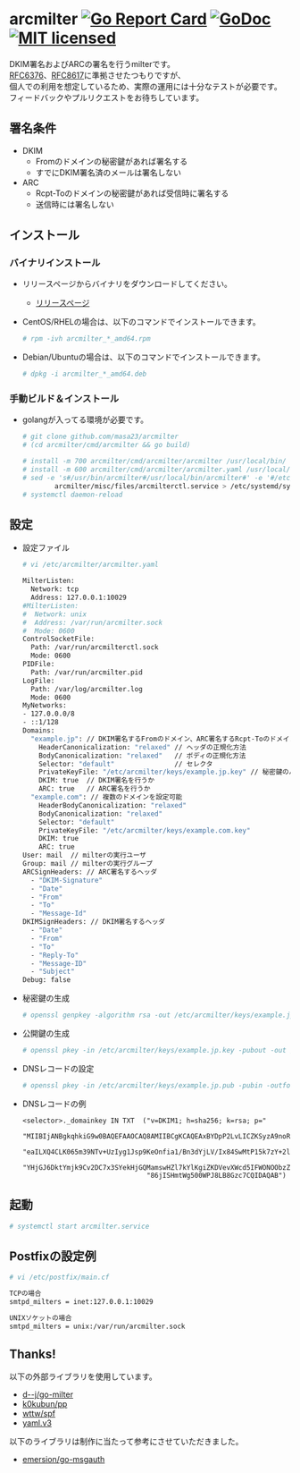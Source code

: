 # arcmilter [![Go Report Card](https://goreportcard.com/badge/github.com/masa23/arcmilter)](https://goreportcard.com/report/github.com/masa23/arcmilter) [![GoDoc](https://godoc.org/github.com/masa23/arcmilter?status.svg)](https://godoc.org/github.com/masa23/arcmilter) [![MIT licensed](https://img.shields.io/badge/license-MIT-blue.svg)](https://raw.githubusercontent.com/masa23/arcmilter/main/LICENSE)

DKIM署名およびARCの署名を行うmilterです。  
[RFC6376](https://datatracker.ietf.org/doc/html/rfc6376)、[RFC8617](https://datatracker.ietf.org/doc/html/rfc8617)に準拠させたつもりですが、  
個人での利用を想定しているため、実際の運用には十分なテストが必要です。  
フィードバックやプルリクエストをお待ちしています。

## 署名条件

* DKIM
  * Fromのドメインの秘密鍵があれば署名する
  * すでにDKIM署名済のメールは署名しない
* ARC
  * Rcpt-Toのドメインの秘密鍵があれば受信時に署名する
  * 送信時には署名しない

## インストール

### バイナリインストール

* リリースページからバイナリをダウンロードしてください。
  * [リリースページ](https://github.com/masa23/arcmilter/releases/latest/)

* CentOS/RHELの場合は、以下のコマンドでインストールできます。
  ``` bash
  # rpm -ivh arcmilter_*_amd64.rpm
  ```
* Debian/Ubuntuの場合は、以下のコマンドでインストールできます。
  ``` bash
  # dpkg -i arcmilter_*_amd64.deb
  ```

### 手動ビルド＆インストール

* golangが入ってる環境が必要です。
  ``` bash
  # git clone github.com/masa23/arcmilter
  # (cd arcmilter/cmd/arcmilter && go build)

  # install -m 700 arcmilter/cmd/arcmilter/arcmilter /usr/local/bin/
  # install -m 600 arcmilter/cmd/arcmilter/arcmilter.yaml /usr/local/etc/arcmilter.yaml
  # sed -e 's#/usr/bin/arcmilter#/usr/local/bin/arcmilter#' -e '#/etc/arcmilter.yaml#/usr/local/etc/arcmilter/arcmilter.yaml#' \
          arcmilter/misc/files/arcmilterctl.service > /etc/systemd/system/arcmilterctl.service
  # systemctl daemon-reload
  ```

## 設定

* 設定ファイル
  ``` bash
  # vi /etc/arcmilter/arcmilter.yaml

  MilterListen:
    Network: tcp
    Address: 127.0.0.1:10029
  #MilterListen:
  #  Network: unix
  #  Address: /var/run/arcmilter.sock
  #  Mode: 0600
  ControlSocketFile:
    Path: /var/run/arcmilterctl.sock
    Mode: 0600
  PIDFile:
    Path: /var/run/arcmilter.pid
  LogFile:
    Path: /var/log/arcmilter.log
    Mode: 0600
  MyNetworks:
  - 127.0.0.0/8
  - ::1/128
  Domains:
    "example.jp": // DKIM署名するFromのドメイン、ARC署名するRcpt-Toのドメイン
      HeaderCanonicalization: "relaxed" // ヘッダの正規化方法
      BodyCanonicalization: "relaxed"   // ボディの正規化方法
      Selector: "default"               // セレクタ
      PrivateKeyFile: "/etc/arcmilter/keys/example.jp.key" // 秘密鍵のパス
      DKIM: true  // DKIM署名を行うか
      ARC: true   // ARC署名を行うか
    "example.com": // 複数のドメインを設定可能
      HeaderBodyCanonicalization: "relaxed"
      BodyCanonicalization: "relaxed"
      Selector: "default"
      PrivateKeyFile: "/etc/arcmilter/keys/example.com.key"
      DKIM: true
      ARC: true
  User: mail  // milterの実行ユーザ
  Group: mail // milterの実行グループ
  ARCSignHeaders: // ARC署名するヘッダ
    - "DKIM-Signature"
    - "Date"
    - "From"
    - "To"
    - "Message-Id"
  DKIMSignHeaders: // DKIM署名するヘッダ
    - "Date"
    - "From"
    - "To"
    - "Reply-To"
    - "Message-ID"
    - "Subject"
  Debug: false
  ```

* 秘密鍵の生成
  ``` bash
  # openssl genpkey -algorithm rsa -out /etc/arcmilter/keys/example.jp.key -pkeyopt rsa_keygen_bits:2048
  ```

* 公開鍵の生成
  ``` bash
  # openssl pkey -in /etc/arcmilter/keys/example.jp.key -pubout -out /etc/arcmilter/keys/example.jp.pub
  ```

* DNSレコードの設定
  ``` bash
  # openssl pkey -in /etc/arcmilter/keys/example.jp.pub -pubin -outform DER | openssl base64 -A | tr -d '\n' | fold -w 120 | sed -e 's/^/"/g' -e 's/$/"/g'
  ```

* DNSレコードの例
  ``` zonefile
  <selector>._domainkey IN TXT  ("v=DKIM1; h=sha256; k=rsa; p="
                                 "MIIBIjANBgkqhkiG9w0BAQEFAAOCAQ8AMIIBCgKCAQEAxBYDpP2LvLICZKSyzA9noR39zm8FGi2F2f83zldwvxyqaKgnmJ0sNsx86zfcbF1JosTLVXdyPE/u"
                                 "eaILXQ4CLK065m39NTv+UzIyg1Jsp9KeOnfia1/Bn3dYjLV/Ix84SwMtP15k7zY+2l4or38/uyhTGFpLF/bET2LlP8eBxXHtg6t1A798qR4/ZGVauKCDkbye"
                                 "YHjGJ6DktYmjk9Cv2DC7x3SYekHjGQMamswHZl7kYlKgiZKDVevXWcd5IFWONOObzZdgO2boDf/wrqS1eA0BFstbTRdENj1tH573pku3vrOPfJF123E8h6ii"
                                 "86jISHmtWg500WPJ8LB8Gzc7CQIDAQAB")
  ```

## 起動

``` bash
# systemctl start arcmilter.service
```

## Postfixの設定例

``` bash
# vi /etc/postfix/main.cf

TCPの場合
smtpd_milters = inet:127.0.0.1:10029

UNIXソケットの場合
smtpd_milters = unix:/var/run/arcmilter.sock
```

## Thanks!

以下の外部ライブラリを使用しています。

  * [d--j/go-milter](https://github.com/d--j/go-milter)
  * [k0kubun/pp](https://github.com/k0kubun/pp)
  * [wttw/spf](https://github.com/wttw/spf)
  * [yaml.v3](https://gopkg.in/yaml.v3)

以下のライブラリは制作に当たって参考にさせていただきました。

  * [emersion/go-msgauth](https://github.com/emersion/go-msgauth/)
